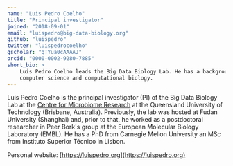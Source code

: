 ```yaml
---
name: "Luis Pedro Coelho"
title: "Principal investigator"
joined: "2018-09-01"
email: "luispedro@big-data-biology.org"
github: "luispedro"
twitter: "luispedrocoelho"
gscholar: "qTYua0cAAAAJ"
orcid: "0000-0002-9280-7885"
short_bio: >
    Luis Pedro Coelho leads the Big Data Biology Lab. He has a background in both
    computer science and computational biology.
---
```


Luis Pedro Coelho is the principal investigator (PI) of the Big Data Biology Lab at the [Centre for Microbiome Research](https://research.qut.edu.au/cmr/) at the Queensland University of Technology (Brisbane, Australia). Previously, the lab was hosted at Fudan University (Shanghai) and, prior to that, he worked as a postdoctoral researcher in Peer Bork's group at the European Molecular Biology Laboratory (EMBL). He has a PhD from Carnegie Mellon University an MSc from Instituto Superior Técnico in Lisbon.

Personal website: [https://luispedro.org](https://luispedro.org)
